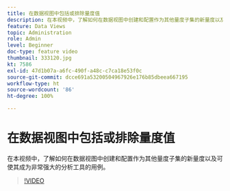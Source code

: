 ```yaml
---
title: 在数据视图中包括或排除量度值
description: 在本视频中，了解如何在数据视图中创建和配置作为其他量度子集的新量度以及可使其成为非常强大的分析工具的用例。
feature: Data Views
topic: Administration
role: Admin
level: Beginner
doc-type: feature video
thumbnail: 333120.jpg
kt: 7586
exl-id: 47d1b07a-a6fc-490f-a48c-c7ca18e53f0c
source-git-commit: dcce691a53200504967926e176b85dbeea667195
workflow-type: ht
source-wordcount: '86'
ht-degree: 100%

---
```


# 在数据视图中包括或排除量度值

在本视频中，了解如何在数据视图中创建和配置作为其他量度子集的新量度以及可使其成为非常强大的分析工具的用例。

>[!VIDEO](https://video.tv.adobe.com/v/333120/?quality=12&learn=on)
